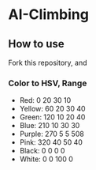 # AI-Climbing


## How to use
Fork this repository, and 

### Color to HSV, Range
- Red: 0 20 30 10 
- Yellow: 60 20 30 40 
- Green: 120 10 20 40 
- Blue: 210 10 30 30 
- Purple: 270 5 5 508
- Pink: 320 40 50 40 
- Black: 0 0 0 0 
- White: 0 0 100 0 
